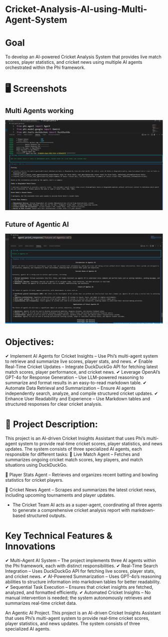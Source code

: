 # Cricket-Analysis-AI-using-Multi-Agent-System

# Goal
To develop an AI-powered Cricket Analysis System that provides live match scores, player statistics, and cricket news using multiple AI agents orchestrated within the Phi framework.

# 🖥️ Screenshots

## Multi Agents working

![Homepage screenshot](screenshot/agentcric.png)

## Future of Agentic AI

![Homepage screenshot](screenshot/agentai.png)


# Objectives:
✔ Implement AI Agents for Cricket Insights – Use Phi’s multi-agent system to retrieve and summarize live scores, player stats, and news.
✔ Enable Real-Time Cricket Updates – Integrate DuckDuckGo API for fetching latest match scores, player performance, and cricket news.
✔ Leverage OpenAI’s GPT-4o for Response Generation – Use LLM-powered reasoning to summarize and format results in an easy-to-read markdown table.
✔ Automate Data Retrieval and Summarization – Ensure AI agents independently search, analyze, and compile structured cricket updates.
✔ Enhance User Readability and Experience – Use Markdown tables and structured responses for clear cricket analysis.

# 📖 Project Description:
This project is an AI-driven Cricket Insights Assistant that uses Phi’s multi-agent system to provide real-time cricket scores, player statistics, and news updates. The system consists of three specialized AI agents, each responsible for different tasks:
🔹 Live Match Agent – Fetches and summarizes ongoing cricket match scores, key players, and match situations using DuckDuckGo.

🔹 Player Stats Agent – Retrieves and organizes recent batting and bowling statistics for cricket players.

🔹 Cricket News Agent – Scrapes and summarizes the latest cricket news, including upcoming tournaments and player updates.

* The Cricket Team AI acts as a super-agent, coordinating all three agents to generate a comprehensive cricket analysis report with markdown-based structured outputs.

# Key Technical Features & Innovations
✔ Multi-Agent AI System – The project implements three AI agents within the Phi framework, each with distinct responsibilities.
✔ Real-Time Search Integration – Uses DuckDuckGo API for fetching live scores, player stats, and cricket news.
✔ AI-Powered Summarization – Uses GPT-4o’s reasoning abilities to structure information into markdown tables for better readability.
✔ Sequential Task Execution – Ensures that cricket insights are fetched, analyzed, and formatted efficiently.
✔ Automated Cricket Insights – No manual intervention is needed; the system autonomously retrieves and summarizes real-time cricket data.







An Agentic AI Project. This project is an AI-driven Cricket Insights Assistant that uses Phi’s multi-agent system to provide real-time cricket scores, player statistics, and news updates. The system consists of three specialized AI agents.
